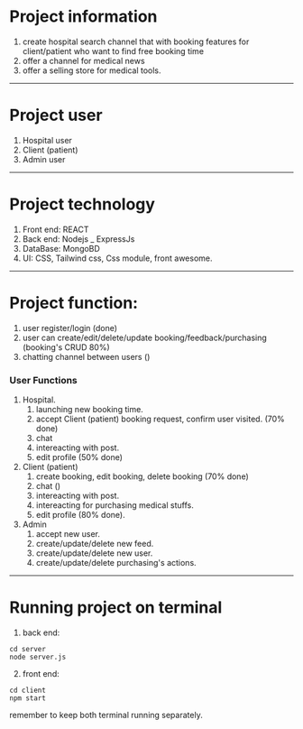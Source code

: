 # Project information
1. create hospital search channel that with booking features for client/patient who want to find free booking time
2. offer a channel for medical news 
3. offer a selling store for medical tools. 
---
# Project user

1. Hospital user 
2. Client (patient)
3. Admin user
---
# Project technology
1. Front end: REACT 
2. Back end: Nodejs _ ExpressJs
3. DataBase: MongoBD
4. UI: CSS, Tailwind css, Css module, front awesome. 
---
# Project function: 
1. user register/login (done)
2. user can create/edit/delete/update booking/feedback/purchasing  (booking's CRUD 80%)
3. chatting channel between users ()

### User Functions
1. Hospital. 
    1. launching new booking time. 
    2. accept Client (patient) booking request, confirm user visited. (70% done)
    3. chat 
    4. intereacting with post.
    5. edit profile (50% done)
2. Client (patient)
    1. create booking, edit booking, delete booking (70% done)
    2. chat ()
    3. intereacting with post.
    4. intereacting for purchasing medical stuffs. 
    5. edit profile (80% done).
3. Admin 
    1. accept new user. 
    2. create/update/delete new feed. 
    3. create/update/delete new user.
    4. create/update/delete purchasing's actions.
---
# Running project on terminal

1. back end:
``` 
cd server 
node server.js

```

2. front end:

``` 
cd client 
npm start 
```
remember to keep both terminal running separately.

